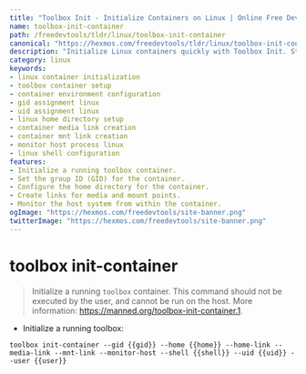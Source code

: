 ```yaml
---
title: "Toolbox Init - Initialize Containers on Linux | Online Free DevTools by Hexmos"
name: toolbox-init-container
path: /freedevtools/tldr/linux/toolbox-init-container
canonical: "https://hexmos.com/freedevtools/tldr/linux/toolbox-init-container/"
description: "Initialize Linux containers quickly with Toolbox Init. Streamline container setup and enhance development environments with ease. Free online tool, no registration required."
category: linux
keywords:
- linux container initialization
- toolbox container setup
- container environment configuration
- gid assignment linux
- uid assignment linux
- linux home directory setup
- container media link creation
- container mnt link creation
- monitor host process linux
- linux shell configuration
features:
- Initialize a running toolbox container.
- Set the group ID (GID) for the container.
- Configure the home directory for the container.
- Create links for media and mount points.
- Monitor the host system from within the container.
ogImage: "https://hexmos.com/freedevtools/site-banner.png"
twitterImage: "https://hexmos.com/freedevtools/site-banner.png"
---
```


# toolbox init-container

> Initialize a running `toolbox` container.
> This command should not be executed by the user, and cannot be run on the host.
> More information: <https://manned.org/toolbox-init-container.1>.

- Initialize a running toolbox:

`toolbox init-container --gid {{gid}} --home {{home}} --home-link --media-link --mnt-link --monitor-host --shell {{shell}} --uid {{uid}} --user {{user}}`
